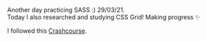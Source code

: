 Another day practicing SASS :) 29/03/21.   
Today I also researched and studying CSS Grid! Making progress :sparkles:

I followed this [Crashcourse](https://www.youtube.com/watch?v=roywYSEPSvc).
